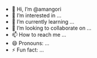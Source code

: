 - 👋 Hi, I’m @amangori
- 👀 I’m interested in ...
- 🌱 I’m currently learning ...
- 💞️ I’m looking to collaborate on ...
- 📫 How to reach me ...
- 😄 Pronouns: ...
- ⚡ Fun fact: ...

<!---
amangori/amangori is a ✨ special ✨ repository because its `README.md` (this file) appears on your GitHub profile.
You can click the Preview link to take a look at your changes.
--->
